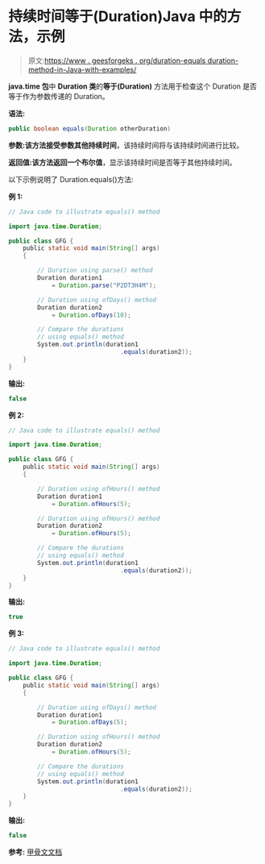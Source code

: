 # 持续时间等于(Duration)Java 中的方法，示例

> 原文:[https://www . geesforgeks . org/duration-equals duration-method-in-Java-with-examples/](https://www.geeksforgeeks.org/duration-equalsduration-method-in-java-with-examples/)

**java.time 包**中 **Duration 类**的**等于(Duration)** 方法用于检查这个 Duration 是否等于作为参数传递的 Duration。

**语法:**

```java
public boolean equals(Duration otherDuration)

```

**参数:**该方法接受参数**其他持续时间**，该持续时间将与该持续时间进行比较。

**返回值:**该方法返回一个**布尔值**，显示该持续时间是否等于其他持续时间。

以下示例说明了 Duration.equals()方法:

**例 1:**

```java
// Java code to illustrate equals() method

import java.time.Duration;

public class GFG {
    public static void main(String[] args)
    {

        // Duration using parse() method
        Duration duration1
            = Duration.parse("P2DT3H4M");

        // Duration using ofDays() method
        Duration duration2
            = Duration.ofDays(10);

        // Compare the durations
        // using equals() method
        System.out.println(duration1
                               .equals(duration2));
    }
}
```

**输出:**

```java
false

```

**例 2:**

```java
// Java code to illustrate equals() method

import java.time.Duration;

public class GFG {
    public static void main(String[] args)
    {

        // Duration using ofHours() method
        Duration duration1
            = Duration.ofHours(5);

        // Duration using ofHours() method
        Duration duration2
            = Duration.ofHours(5);

        // Compare the durations
        // using equals() method
        System.out.println(duration1
                               .equals(duration2));
    }
}
```

**输出:**

```java
true

```

**例 3:**

```java
// Java code to illustrate equals() method

import java.time.Duration;

public class GFG {
    public static void main(String[] args)
    {

        // Duration using ofDays() method
        Duration duration1
            = Duration.ofDays(5);

        // Duration using ofHours() method
        Duration duration2
            = Duration.ofHours(5);

        // Compare the durations
        // using equals() method
        System.out.println(duration1
                               .equals(duration2));
    }
}
```

**输出:**

```java
false

```

**参考:** [甲骨文文档](https://docs.oracle.com/javase/9/docs/api/java/time/Duration.html#equals-java.lang.Object-)